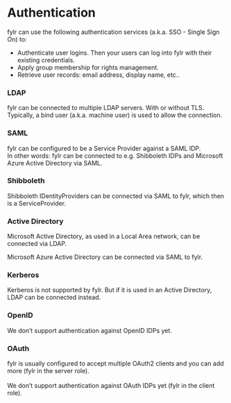 # Authentication

fylr can use the following authentication services (a.k.a. SSO - Single Sign On) to:

* Authenticate user logins. Then your users can log into fylr with their existing credentials.
* Apply group membership for rights management.
* Retrieve user records: email address, display name, etc..

### LDAP

fylr can be connected to multiple LDAP servers. With or without TLS. Typically, a bind user (a.k.a. machine user) is used to allow the connection.

### SAML

fylr can be configured to be a Service Provider against a SAML IDP.\
In other words: fylr can be connected to e.g. Shibboleth IDPs and Microsoft Azure Active Directory via SAML.

### Shibboleth

Shibboleth IDentityProviders can be connected via SAML to fylr, which then is a ServiceProvider.

### Active Directory

Microsoft Active Directory, as used in a Local Area network, can be connected via LDAP.

Microsoft Azure Active Directory can be connected via SAML to fylr.

### Kerberos

Kerberos is not supported by fylr. But if it is used in an Active Directory, LDAP can be connected instead.

### OpenID

We don’t support authentication against OpenID IDPs yet.

### OAuth

fylr is usually configured to accept multiple OAuth2 clients and you can add more (fylr in the server role).\
\
We don’t support authentication against OAuth IDPs yet (fylr in the client role).
